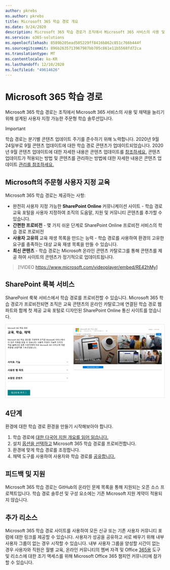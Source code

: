 ```yaml
---
author: pkrebs
ms.author: pkrebs
title: Microsoft 365 학습 경로 개요
ms.date: 9/24/2020
description: Microsoft 365 학습 경로가 조직에서 Microsoft 365 서비스의 사용 및 채택을 가속화하는 방법에 대해 자세히 알아보습니다. 학습 경로에는 사용자 지정 SharePoint Online 웹 파트와 Microsoft 365 테넌트에 쉽게 프로비전되는 최신 SharePoint Online 통신 교육 사이트가 포함됩니다.
ms.service: o365-solutions
ms.openlocfilehash: 8589b205ead505229ff8416b862c851c766b444f
ms.sourcegitcommit: 896b2635713967987bb705c861e11b5568fd72ca
ms.translationtype: MT
ms.contentlocale: ko-KR
ms.lasthandoff: 12/10/2020
ms.locfileid: "49614626"
---
```

# <a name="microsoft-365-learning-pathways"></a>Microsoft 365 학습 경로 
Microsoft 365 학습 경로는 조직에서 Microsoft 365 서비스의 사용 및 채택을 늘리기 위해 설계된 사용자 지정 가능한 주문형 학습 솔루션입니다.    

> [!IMPORTANT]
> 학습 경로는 분기별 콘텐츠 업데이트 주기를 준수하기 위해 노력합니다. 2020년 9월 24일부로 9월 콘텐츠 업데이트에 대한 학습 경로 콘텐츠가 업데이트되었습니다. 2020년 9월 콘텐츠 업데이트에 대한 자세한 내용은 콘텐츠 업데이트를 [참조하세요.](custom_contentupdates.md) 콘텐츠 업데이트가 적용되는 방법 및 콘텐츠를 관리하는 방법에 대한 자세한 내용은 콘텐츠 업데이트 [관리를 참조하세요.](custom_contentupdatesmanage.md)  

## <a name="on-demand-custom-training-from-microsoft"></a>Microsoft의 주문형 사용자 지정 교육

Microsoft 365 학습 경로는 제공하는 사항:

- 완전히 사용자 지정 가능한 **SharePoint Online** 커뮤니케이션 사이트 - 학습 경로 교육 포털을 사용자 지정하여 조직의 도움말, 지원 및 커뮤니티 콘텐츠를 추가할 수 있습니다.
- **간편한 프로비전** - 몇 가지 쉬운 단계로 SharePoint Online 프로비전 서비스의 학습 경로 프로비전
- **사용자 고유의** 교육 재생 목록을 만드는 능력 - 학습 경로를 사용하여 환경의 고유한 요구를 충족하는 대상 교육 재생 목록을 만들 수 있습니다.
- **최신 콘텐츠** - 학습 경로는 Microsoft 온라인 콘텐츠 카탈로그를 통해 콘텐츠를 제공 하여 사이트의 콘텐츠가 정기적으로 업데이트됩니다.

> [!VIDEO https://www.microsoft.com/videoplayer/embed/RE42hMy]

## <a name="sharepoint-look-book-service"></a>SharePoint 룩북 서비스
SharePoint 룩북 서비스에서 학습 경로를 프로비전할 수 있습니다. Microsoft 365 학습 경로가 프로비전되면 조직은 교육 콘텐츠의 온라인 카탈로그에 연결된 학습 경로 웹 파트와 함께 첫 제공 교육 포털로 디자인된 SharePoint Online 통신 사이트를 얻습니다. 

![SharePoint 보기 책 프로비전 페이지](media/cg-provision.png)

## <a name="4-easy-steps"></a>4단계
환경에 대한 학습 경로 환경을 만들기 시작해보아야 합니다.
1. 학습 경로에 [대한 다국어 지원 개요를 읽어 읽습니다.](custom_overview_ml.md) 
2. 설치 [옵션을 선택하고](custom_setupoptions.md) Microsoft 365 학습 경로를 프로비전합니다.  
3. 환경에 맞게 학습 경로를 조정합니다.
4. 채택 도구를 사용하여 사용자와 학습 경로를 [공유합니다.](driveadoption.md)

## <a name="feedback-and-support"></a>피드백 및 지원

Microsoft 365 학습 경로는 GitHub의 [](https://aka.ms/CustomLearningHelp) 온라인 문제 목록을 통해 지원되는 오픈 소스 프로젝트입니다. 학습 경로 솔루션 및 구성 요소에는 기존 Microsoft 지원 계약이 적용되지 않습니다.  

## <a name="additional-resources"></a>추가 리소스
Microsoft 365 학습 경로 사이트를 사용하여 모든 신규 또는 기존 사용자 커뮤니티 포럼에 대한 링크를 제공할 수 있습니다. 사용자가 성공을 공유하고 서로 배우기 위해 내부 사용자 그룹이 없는 경우 시작할 수 있습니다.  내부 사용자 그룹을 양성할 시간이 없는 경우 사용자와 직원은 월별 교육, 온라인 커뮤니티의 멤버 자격 및 Office [365용](https://aka.ms/O365Champions) 도구 및 리소스에 대한 조기 액세스를 위해 Microsoft Office 365 챔피언 커뮤니티에 참가할 수 있습니다.